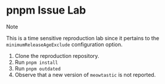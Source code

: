 pnpm Issue Lab
==============

> [!NOTE]
> This is a time sensitive reproduction lab since it pertains to the
> `minimumReleaseAgeExclude` configuration option.

1. Clone the reproduction repository.
2. Run `pnpm install`
3. Run `pnpm outdated`
4. Observe that a new version of `meowtastic` is not reported.

